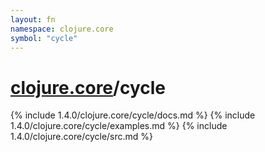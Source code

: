```yaml
---
layout: fn
namespace: clojure.core
symbol: "cycle"
---
```


# [clojure.core](../)/cycle

{% include 1.4.0/clojure.core/cycle/docs.md %}
{% include 1.4.0/clojure.core/cycle/examples.md %}
{% include 1.4.0/clojure.core/cycle/src.md %}

